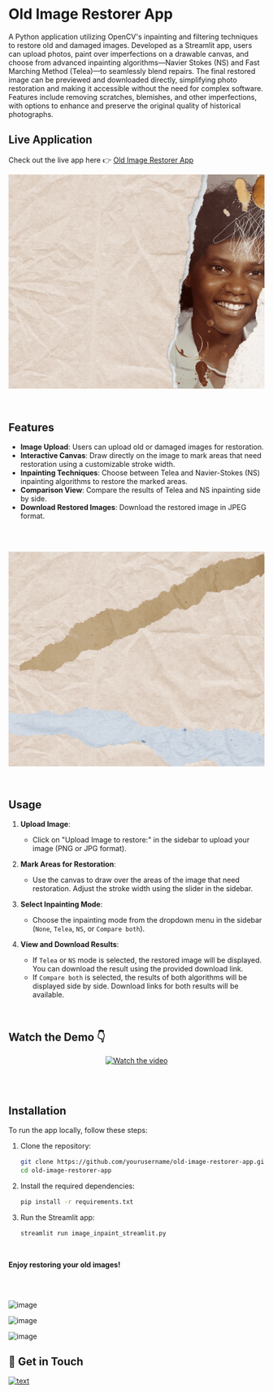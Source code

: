 # Old Image Restorer App

A Python application utilizing OpenCV's inpainting and filtering techniques to restore old and damaged images. Developed as a Streamlit app, users can upload photos, paint over imperfections on a drawable canvas, and choose from advanced inpainting algorithms—Navier Stokes (NS) and Fast Marching Method (Telea)—to seamlessly blend repairs. The final restored image can be previewed and downloaded directly, simplifying photo restoration and making it accessible without the need for complex software. Features include removing scratches, blemishes, and other imperfections, with options to enhance and preserve the original quality of historical photographs.


## Live Application
Check out the live app here 👉 [Old Image Restorer App](https://old-image-restorer.streamlit.app/)


![image](https://github.com/Brandi-Kinard/old-image-restorer-app/blob/main/1.gif)

<br>

## Features
- **Image Upload**: Users can upload old or damaged images for restoration.
- **Interactive Canvas**: Draw directly on the image to mark areas that need restoration using a customizable stroke width.
- **Inpainting Techniques**: Choose between Telea and Navier-Stokes (NS) inpainting algorithms to restore the marked areas.
- **Comparison View**: Compare the results of Telea and NS inpainting side by side.
- **Download Restored Images**: Download the restored image in JPEG format.

<br>
<br>

![image](https://github.com/Brandi-Kinard/old-image-restorer-app/blob/main/4.gif)

<br>

## Usage

1. **Upload Image**:
   - Click on "Upload Image to restore:" in the sidebar to upload your image (PNG or JPG format).

2. **Mark Areas for Restoration**:
   - Use the canvas to draw over the areas of the image that need restoration. Adjust the stroke width using the slider in the sidebar.

3. **Select Inpainting Mode**:
   - Choose the inpainting mode from the dropdown menu in the sidebar (`None`, `Telea`, `NS`, or `Compare both`).

4. **View and Download Results**:
   - If `Telea` or `NS` mode is selected, the restored image will be displayed. You can download the result using the provided download link.
   - If `Compare both` is selected, the results of both algorithms will be displayed side by side. Download links for both results will be available.

<br>

## Watch the Demo 👇

<p align="center">
  <a href="https://vimeo.com/977449604" target="_blank">
    <img width="634" src="https://github.com/user-attachments/assets/bed5dee8-c035-44cf-abd5-f59202e043ca" alt="Watch the video" />
  </a>
</p>

<br>
<br>

## Installation

To run the app locally, follow these steps:

1. Clone the repository:
   ```bash
   git clone https://github.com/yourusername/old-image-restorer-app.git
   cd old-image-restorer-app
2. Install the required dependencies:
   ```bash
   pip install -r requirements.txt
4. Run the Streamlit app:
   ```bash
   streamlit run image_inpaint_streamlit.py

<br>

**Enjoy restoring your old images!**

<br>
<br>

![image](https://github.com/Brandi-Kinard/old-image-restorer-app/blob/main/5.gif)

![image](https://github.com/Brandi-Kinard/old-image-restorer-app/blob/main/6.gif)

![image](https://github.com/Brandi-Kinard/old-image-restorer-app/blob/main/7.gif)

## 👋 Get in Touch
[![text](https://img.shields.io/badge/LinkedIn-0077B5?style=for-the-badge&logo=linkedin&logoColor=white)](https://www.linkedin.com/in/brandi-kinard)



